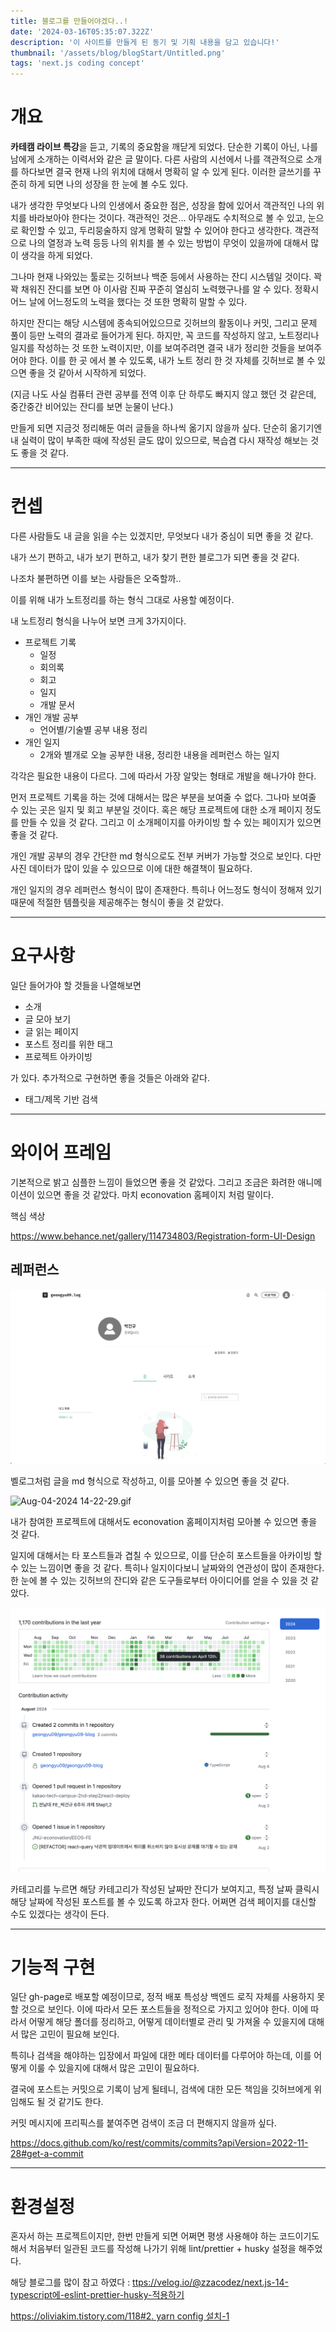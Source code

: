 ```yaml
---
title: 블로그를 만들어야겠다..!
date: '2024-03-16T05:35:07.322Z'
description: '이 사이트를 만들게 된 동기 및 기획 내용을 담고 있습니다!'
thumbnail: '/assets/blog/blogStart/Untitled.png'
tags: 'next.js coding concept'
---
```


# 개요

**카테캠 라이브 특강**을 듣고, 기록의 중요함을 깨닫게 되었다. 단순한 기록이 아닌, 나를 남에게 소개하는 이력서와 같은 글 말이다. 다른 사람의 시선에서 나를 객관적으로 소개를 하다보면 결국 현재 나의 위치에 대해서 명확히 알 수 있게 된다. 이러한 글쓰기를 꾸준히 하게 되면 나의 성장을 한 눈에 볼 수도 있다.

내가 생각한 무엇보다 나의 인생에서 중요한 점은, 성장을 함에 있어서 객관적인 나의 위치를 바라보아야 한다는 것이다. 객관적인 것은… 아무래도 수치적으로 볼 수 있고, 눈으로 확인할 수 있고, 두리뭉술하지 않게 명확히 말할 수 있어야 한다고 생각한다. 객관적으로 나의 열정과 노력 등등 나의 위치를 볼 수 있는 방법이 무엇이 있을까에 대해서 많이 생각을 하게 되었다.

그나마 현재 나와있는 툴로는 깃허브나 백준 등에서 사용하는 잔디 시스템일 것이다. 꽉꽉 채워진 잔디를 보면 아 이사람 진짜 꾸준히 열심히 노력했구나를 알 수 있다. 정확시 어느 날에 어느정도의 노력을 했다는 것 또한 명확히 말할 수 있다.

하지만 잔디는 해당 시스템에 종속되어있으므로 깃허브의 활동이나 커밋, 그리고 문제 풀이 등만 노력의 결과로 들어가게 된다. 하지만, 꼭 코드를 작성하지 않고, 노트정리나 일지를 작성하는 것 또한 노력이지만, 이를 보여주려면 결국 내가 정리한 것들을 보여주어야 한다. 이를 한 곳 에서 볼 수 있도록, 내가 노트 정리 한 것 자체를 깃허브로 볼 수 있으면 좋을 것 같아서 시작하게 되었다.

(지금 나도 사실 컴퓨터 관련 공부를 전역 이후 단 하루도 빠지지 않고 했던 것 같은데, 중간중간 비어있는 잔디를 보면 눈물이 난다.)

만들게 되면 지금것 정리해둔 여러 글들을 하나씩 옮기지 않을까 싶다. 단순히 옮기기엔 내 실력이 많이 부족한 때에 작성된 글도 많이 있으므로, 복습겸 다시 재작성 해보는 것도 좋을 것 같다.

---

# 컨셉

다른 사람들도 내 글을 읽을 수는 있겠지만, 무엇보다 내가 중심이 되면 좋을 것 같다.

내가 쓰기 편하고, 내가 보기 편하고, 내가 찾기 편한 블로그가 되면 좋을 것 같다.

나조차 불편하면 이를 보는 사람들은 오죽할까..

이를 위해 내가 노트정리를 하는 형식 그대로 사용할 예정이다.

내 노트정리 형식을 나누어 보면 크게 3가지이다.

- 프로젝트 기록
  - 일정
  - 회의록
  - 회고
  - 일지
  - 개발 문서
- 개인 개발 공부
  - 언어별/기술별 공부 내용 정리
- 개인 일지
  - 2개와 별개로 오늘 공부한 내용, 정리한 내용을 레퍼런스 하는 일지

각각은 필요한 내용이 다르다. 그에 따라서 가장 알맞는 형태로 개발을 해나가야 한다.

먼저 프로젝트 기록을 하는 것에 대해서는 많은 부분을 보여줄 수 없다. 그나마 보여줄 수 있는 곳은 일지 및 회고 부분일 것이다. 혹은 해당 프로젝트에 대한 소개 페이지 정도를 만들 수 있을 것 같다. 그리고 이 소개페이지를 아카이빙 할 수 있는 페이지가 있으면 좋을 것 같다.

개인 개발 공부의 경우 간단한 md 형식으로도 전부 커버가 가능할 것으로 보인다. 다만 사진 데이터가 많이 있을 수 있으므로 이에 대한 해결책이 필요하다.

개인 일지의 경우 레퍼런스 형식이 많이 존재한다. 특히나 어느정도 형식이 정해져 있기 때문에 적절한 템플릿을 제공해주는 형식이 좋을 것 같았다.

---

# 요구사항

일단 들어가야 할 것들을 나열해보면

- 소개
- 글 모아 보기
- 글 읽는 페이지
- 포스트 정리를 위한 태그
- 프로젝트 아카이빙

가 있다. 추가적으로 구현하면 좋을 것들은 아래와 같다.

- 태그/제목 기반 검색

---

# 와이어 프레임

기본적으로 밝고 심플한 느낌이 들었으면 좋을 것 같았다. 그리고 조금은 화려한 애니메이션이 있으면 좋을 것 같았다. 마치 econovation 홈페이지 처럼 말이다.

핵심 색상

https://www.behance.net/gallery/114734803/Registration-form-UI-Design

## 레퍼런스

![Untitled](/assets/blog/blogStart/Untitled.png)

벨로그처럼 글을 md 형식으로 작성하고, 이를 모아볼 수 있으면 좋을 것 같다.

![Aug-04-2024 14-22-29.gif](/assets/blog/blogStart/Untitled1.gif)

내가 참여한 프로젝트에 대해서도 econovation 홈페이지처럼 모아볼 수 있으면 좋을 것 같다.

일지에 대해서는 타 포스트들과 겹칠 수 있으므로, 이를 단순히 포스트들을 아카이빙 할 수 있는 느낌이면 좋을 것 같다. 특히나 일지이다보니 날짜와의 연관성이 많이 존재한다. 한 눈에 볼 수 있는 깃허브의 잔디와 같은 도구들로부터 아이디어를 얻을 수 있을 것 같았다.

![Untitled](/assets/blog/blogStart/Untitled2.png)

카테고리를 누르면 해당 카테고리가 작성된 날짜만 잔디가 보여지고, 특정 날짜 클릭시 해당 날짜에 작성된 포스트를 볼 수 있도록 하고자 한다. 어쩌면 검색 페이지를 대신할 수도 있겠다는 생각이 든다.

---

# 기능적 구현

일단 gh-page로 배포할 예정이므로, 정적 배포 특성상 백엔드 로직 자체를 사용하지 못할 것으로 보인다. 이에 따라서 모든 포스트들을 정적으로 가지고 있어야 한다. 이에 따라서 어떻게 해당 폴더를 정리하고, 어떻게 데이터별로 관리 및 가져올 수 있을지에 대해서 많은 고민이 필요해 보인다.

특히나 검색을 해야하는 입장에서 파일에 대한 메타 데이터를 다루어야 하는데, 이를 어떻게 이룰 수 있을지에 대해서 많은 고민이 필요하다.

결국에 포스트는 커밋으로 기록이 남게 될테니, 검색에 대한 모든 책임을 깃허브에게 위임해도 될 것 같기도 한다.

커밋 메시지에 프리픽스를 붙여주면 검색이 조금 더 편해지지 않을까 싶다.

https://docs.github.com/ko/rest/commits/commits?apiVersion=2022-11-28#get-a-commit

---

# 환경설정

혼자서 하는 프로젝트이지만, 한번 만들게 되면 어쩌면 평생 사용해야 하는 코드이기도 해서 처음부터 일관된 코드를 작성해 나가기 위해 lint/prettier + husky 설정을 해주었다.

해당 블로그를 많이 참고 하였다 : [ttps://velog.io/@zzacodez/next.js-14-typescript에-eslint-prettier-husky-적용하기](https://velog.io/@zzacodez/next.js-14-typescript%EC%97%90-eslint-prettier-husky-%EC%A0%81%EC%9A%A9%ED%95%98%EA%B8%B0)

[https://oliviakim.tistory.com/118#2. yarn config 설치-1](https://oliviakim.tistory.com/118#2.%20yarn%20config%20%EC%84%A4%EC%B9%98-1)
